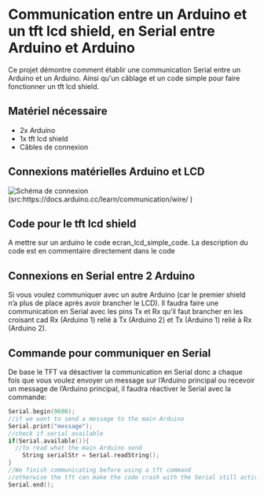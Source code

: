 # Communication entre un Arduino et un tft lcd shield, en Serial entre Arduino et Arduino

Ce projet démontre comment établir une communication Serial entre un Arduino et un Arduino. Ainsi qu'un câblage et un code simple pour faire fonctionner un tft lcd shield.

## Matériel nécessaire

- 2x Arduino
- 1x tft lcd shield
- Câbles de connexion

## Connexions matérielles Arduino et LCD

![Schéma de connexion (src:https://docs.arduino.cc/learn/communication/wire/ )](image/CâblageLCD.png)

## Code pour le tft lcd shield

A mettre sur un arduino le code ecran_lcd_simple_code. La description du code est en commentaire directement dans le code

## Connexions en Serial entre 2 Arduino

Si vous voulez communiquer avec un autre Arduino (car le premier shield n’a plus de place après avoir brancher le LCD). Il faudra faire une communication en Serial avec les pins Tx et Rx qu’il faut brancher en les croisant cad Rx (Arduino 1) relié à Tx (Arduino 2) et Tx (Arduino 1) relié à Rx (Arduino 2).

## Commande pour communiquer en Serial

De base le TFT va désactiver la communication en Serial donc a chaque fois que vous voulez envoyer un message sur l’Arduino principal ou recevoir un message de l’Arduino principal, il faudra réactiver le Serial avec la commande:

```cpp
Serial.begin(9600);
//if we want to send a message to the main Arduino
Serial.print("message");
//check if serial available
if(Serial.available()){
  //to read what the main Arduino send
	String serialStr = Serial.readString();
}
//We finish communicating before using a tft command
//otherwise the tft can make the code crash with the Serial still active
Serial.end();

```
